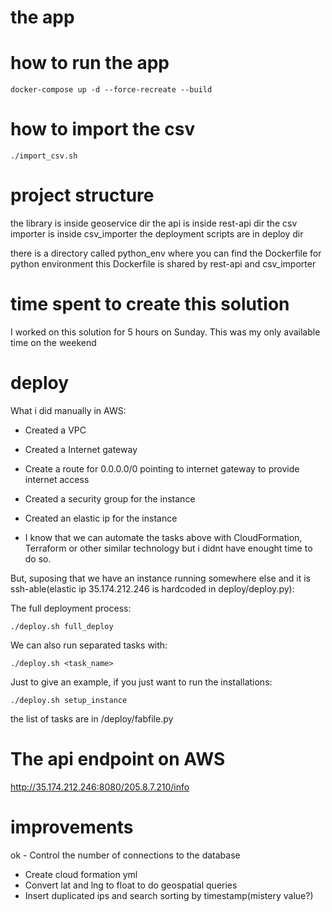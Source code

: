 # the app

# how to run the app

```docker-compose up -d --force-recreate --build```

# how to import the csv 

```./import_csv.sh```

# project structure

the library is inside geoservice dir
the api is inside rest-api dir
the csv importer is inside csv_importer
the deployment scripts are in deploy dir

there is a directory called python_env where you can find the Dockerfile for python environment
this Dockerfile is shared by rest-api and csv_importer

# time spent to create this solution

I worked on this solution for 5 hours on Sunday. This was my only available time on the weekend

# deploy

What i did manually in AWS:

- Created a VPC
- Created a Internet gateway
- Create a route for 0.0.0.0/0 pointing to internet gateway to provide internet access
- Created a security group for the instance
- Created an elastic ip for the instance

- I know that we can automate the tasks above with CloudFormation, Terraform or other similar technology but i didnt have 
enought time to do so.

But, suposing that we have an instance running somewhere else and it is ssh-able(elastic ip 35.174.212.246 is hardcoded in deploy/deploy.py):

The full deployment process:

```./deploy.sh full_deploy```

We can also run separated tasks with:
    
```./deploy.sh <task_name>```

Just to give an example, if you just want to run the installations:

```./deploy.sh setup_instance```

the list of tasks are in /deploy/fabfile.py

# The api endpoint on AWS

http://35.174.212.246:8080/205.8.7.210/info

# improvements

ok - Control the number of connections to the database
- Create cloud formation yml
- Convert lat and lng to float to do geospatial queries
- Insert duplicated ips and search sorting by timestamp(mistery value?)
